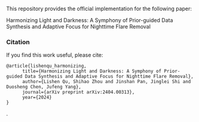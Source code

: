 This repository provides the official implementation for the following paper:

Harmonizing Light and Darkness: A Symphony of Prior-guided Data Synthesis and Adaptive Focus for Nighttime Flare Removal

### Citation

If you find this work useful, please cite:

```
@article{lishenqu_harmonizing,
      title={Harmonizing Light and Darkness: A Symphony of Prior-guided Data Synthesis and Adaptive Focus for Nighttime Flare Removal}, 
      author={Lishen Qu, Shihao Zhou and Jinshan Pan, Jinglei Shi and Duosheng Chen, Jufeng Yang},
      journal={arXiv preprint arXiv:2404.00313},
      year={2024}
}
```

.
